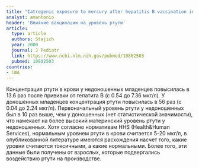 ```yaml
---
title: "Iatrogenic exposure to mercury after hepatitis B vaccination in preterm infants"
analyst: amantonio
header: 'Влияние вакцинации на уровень ртути'
article:
  type: article
  authors: Stajich
  year: 2000
  journal: J Pediatr
  link: https://www.ncbi.nlm.nih.gov/pubmed/10802503
  pubmed: 10802503
countries:
- США
---
```


Концентрация ртути в крови у недоношенных младенцев повысилась в 13.6 раз после прививки от гепатита В (с 0.54 до 7.36 мкг/л).
У доношенных младенцев концентрация ртути повысилась в 56 раз (с 0.04 до 2.24 мкг/л).
Первоначальный уровень ртути у недоношенных был в 10 раз выше, чем у доношенных (нет статистической значимости), что намекает на более высокий материнский уровень ртути у недоношенных.
Хотя согласно нормативам HHS (Health&Human Services), нормальным уровнем ртути в крови считается 5-20 мкг/л, в опубликованной литературе имеются расхождения насчет того, какие уровни считаются токсичными, а какие нормальными. Более того, эти данные были получены от взрослых, которые подвергались воздействию ртути на производстве.
